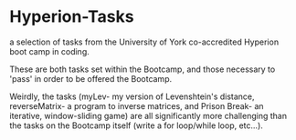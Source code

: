 # Hyperion-Tasks
a selection of tasks from the University of York co-accredited Hyperion boot camp in coding.

These are both tasks set within the Bootcamp, and those necessary to 'pass' in order to be offered the Bootcamp.

Weirdly, the tasks (myLev- my version of Levenshtein's distance, reverseMatrix- a program to inverse matrices, and Prison Break- an iterative, window-sliding game) are all significantly more challenging than the tasks on the Bootcamp itself (write a for loop/while loop, etc...).
